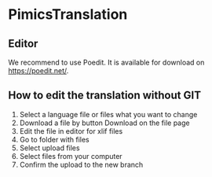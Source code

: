 # PimicsTranslation

## Editor

We recommend to use Poedit. It is available for download on https://poedit.net/.

## How to edit the translation without GIT

1. Select a language file or files what you want to change
2. Download a file by button Download on the file page
3. Edit the file in editor for xlif files
4. Go to folder with files
5. Select upload files
6. Select files from your computer
7. Confirm the upload to the new branch
